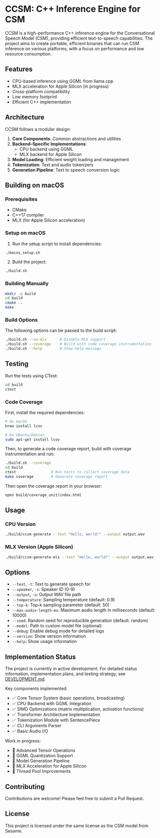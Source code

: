 # CCSM: C++ Inference Engine for CSM

CCSM is a high-performance C++ inference engine for the Conversational Speech Model (CSM), providing efficient text-to-speech capabilities. The project aims to create portable, efficient binaries that can run CSM inference on various platforms, with a focus on performance and low resource consumption.

## Features

- CPU-based inference using GGML from llama.cpp
- MLX acceleration for Apple Silicon (in progress)
- Cross-platform compatibility
- Low memory footprint
- Efficient C++ implementation

## Architecture

CCSM follows a modular design:

1. **Core Components**: Common abstractions and utilities
2. **Backend-Specific Implementations**:
   - CPU backend using GGML
   - MLX backend for Apple Silicon
3. **Model Loading**: Efficient weight loading and management
4. **Tokenization**: Text and audio tokenizers
5. **Generation Pipeline**: Text to speech conversion logic

## Building on macOS

### Prerequisites

- CMake
- C++17 compiler
- MLX (for Apple Silicon acceleration)

### Setup on macOS

1. Run the setup script to install dependencies:

```bash
./macos_setup.sh
```

2. Build the project:

```bash
./build.sh
```

### Building Manually

```bash
mkdir -p build
cd build
cmake ..
make
```

### Build Options

The following options can be passed to the build script:

```bash
./build.sh --no-mlx      # Disable MLX support
./build.sh --coverage    # Build with code coverage instrumentation
./build.sh --help        # Show help message
```

## Testing

Run the tests using CTest:

```bash
cd build
ctest
```

### Code Coverage

First, install the required dependencies:

```bash
# On macOS
brew install lcov

# On Ubuntu/Debian
sudo apt-get install lcov
```

Then, to generate a code coverage report, build with coverage instrumentation and run:

```bash
./build.sh --coverage
cd build
ctest                # Run tests to collect coverage data
make coverage        # Generate coverage report
```

Then open the coverage report in your browser:

```bash
open build/coverage_unit/index.html
```

## Usage

### CPU Version

```bash
./build/ccsm-generate --text "Hello, world!" --output output.wav
```

### MLX Version (Apple Silicon)

```bash
./build/ccsm-generate-mlx --text "Hello, world!" --output output.wav
```

## Options

- `--text`, `-t`: Text to generate speech for
- `--speaker`, `-s`: Speaker ID (0-9)
- `--output`, `-o`: Output WAV file path
- `--temperature`: Sampling temperature (default: 0.9)
- `--top-k`: Top-k sampling parameter (default: 50)
- `--max-audio-length-ms`: Maximum audio length in milliseconds (default: 10000)
- `--seed`: Random seed for reproducible generation (default: random)
- `--model`: Path to custom model file (optional)
- `--debug`: Enable debug mode for detailed logs
- `--version`: Show version information
- `--help`: Show usage information

## Implementation Status

The project is currently in active development. For detailed status information, implementation plans, and testing strategy, see [DEVELOPMENT.md](DEVELOPMENT.md).

Key components implemented:
- ✅ Core Tensor System (basic operations, broadcasting)
- ✅ CPU Backend with GGML Integration
- ✅ SIMD Optimizations (matrix multiplication, activation functions)
- ✅ Transformer Architecture Implementation
- ✅ Tokenization Module with SentencePiece
- ✅ CLI Arguments Parser
- ✅ Basic Audio I/O

Work in progress:
- 🔄 Advanced Tensor Operations
- 🔄 GGML Quantization Support
- 🔄 Model Generation Pipeline
- 🔄 MLX Acceleration for Apple Silicon
- 🔄 Thread Pool Improvements

## Contributing

Contributions are welcome! Please feel free to submit a Pull Request.

## License

This project is licensed under the same license as the CSM model from Sesame.